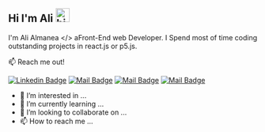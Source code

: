## Hi I'm Ali <img src="https://user-images.githubusercontent.com/1303154/88677602-1635ba80-d120-11ea-84d8-d263ba5fc3c0.gif" width="28px" alt="hi">
I'm Ali Almanea </> aFront-End web Developer. I Spend most of time coding outstanding projects in react.js or p5.js.

:mailbox: Reach me out! 

[![Linkedin Badge](https://img.shields.io/badge/-ALİ-0e76a8?style=flat&labelColor=0e76a8&logo=linkedin&logoColor=white)](https://www.linkedin.com/in/ali-almanea/)
[![Mail Badge](https://img.shields.io/badge/-@ali.rashad.ar7-e84393?style=flat&labelColor=e84393&logo=instagram&logoColor=white)](https://www.instagram.com/ali.rashad.ar7/) 
[![Mail Badge](https://img.shields.io/badge/-alialmaena-c0392b?style=flat&labelColor=c0392b&logo=gmail&logoColor=white)](mailto:ali.rashad23@gmail.com)
[![Mail Badge](https://img.shields.io/badge/Facebook-%231877F2.svg?style=flat&labelColor=c0392b&logo=Facebook&logoColor=white)](mailto:https://www.facebook.com/people/Ali-Rashad-Al-Manea/100000840170785/)
- 👀 I’m interested in ...
- 🌱 I’m currently learning ...
- 💞️ I’m looking to collaborate on ...
- 📫 How to reach me ...

<!---
zaabta/zaabta is a ✨ special ✨ repository because its `README.md` (this file) appears on your GitHub profile.
You can click the Preview link to take a look at your changes.
--->
